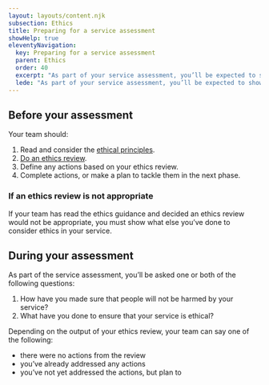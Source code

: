 ```yaml
---
layout: layouts/content.njk
subsection: Ethics
title: Preparing for a service assessment
showHelp: true
eleventyNavigation:
  key: Preparing for a service assessment
  parent: Ethics
  order: 40
  excerpt: "As part of your service assessment, you’ll be expected to show how you’ve considered ethics. Learn what to do before and during the assessment."
  lede: "As part of your service assessment, you’ll be expected to show how you’ve considered ethics. Learn what to do before and during the assessment."
---
```


## Before your assessment

Your team should:

1. Read and consider the [ethical principles](/ethics/principles/).
2. [Do an ethics review](/ethics/review/).
3. Define any actions based on your ethics review.
4. Complete actions, or make a plan to tackle them in the next phase.

### If an ethics review is not appropriate

If your team has read the ethics guidance and decided an ethics review would not be appropriate, you must show what else you’ve done to consider ethics in your service.

## During your assessment

As part of the service assessment, you’ll be asked one or both of the following questions:

1. How have you made sure that people will not be harmed by your service?
2. What have you done to ensure that your service is ethical?

Depending on the output of your ethics review, your team can say one of the following:

- there were no actions from the review
- you’ve already addressed any actions
- you’ve not yet addressed the actions, but plan to
